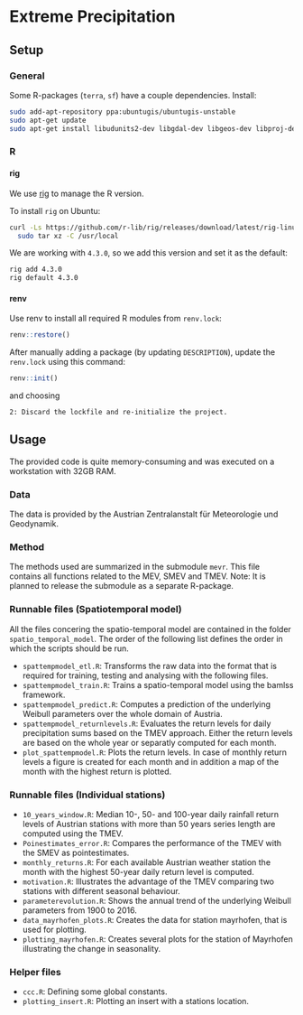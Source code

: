 # Extreme Precipitation

## Setup
### General
Some R-packages (`terra`, `sf`) have a couple dependencies. Install:
```bash
sudo add-apt-repository ppa:ubuntugis/ubuntugis-unstable
sudo apt-get update
sudo apt-get install libudunits2-dev libgdal-dev libgeos-dev libproj-dev libsqlite0-dev
```

### R
#### rig
We use [rig](https://github.com/r-lib/rig) to manage the R version.

To install `rig` on Ubuntu:
```bash
curl -Ls https://github.com/r-lib/rig/releases/download/latest/rig-linux-latest.tar.gz |
  sudo tar xz -C /usr/local
```

We are working with `4.3.0`, so we add this version and set it as the default:
```bash
rig add 4.3.0
rig default 4.3.0
```

#### renv
Use renv to install all required R modules from `renv.lock`: 
```r
renv::restore()
```

After manually adding a package (by updating `DESCRIPTION`), update the `renv.lock` using this command:
```r
renv::init() 
```
and choosing
```
2: Discard the lockfile and re-initialize the project.
```

## Usage
The provided code is quite memory-consuming and was executed on a workstation with 32GB RAM.

### Data
The data is provided by the Austrian Zentralanstalt für Meteorologie und Geodynamik.

### Method
The methods used are summarized in the submodule `mevr`. This file contains all functions related to the MEV, SMEV and TMEV.
Note: It is planned to release the submodule as a separate R-package.

### Runnable files (Spatiotemporal model)
All the files concering the spatio-temporal model are contained in the folder `spatio_temporal_model`.
The order of the following list defines the order in which the scripts should be run.
* `spattempmodel_etl.R`: Transforms the raw data into the format that is required for training, testing and analysing with the following files.
* `spattempmodel_train.R`: Trains a spatio-temporal model using the bamlss framework.
* `spattempmodel_predict.R`: Computes a prediction of the underlying Weibull parameters over the whole domain of Austria.
* `spattempmodel_returnlevels.R`: Evaluates the return levels for daily precipitation sums based on the TMEV approach. Either the return levels are based on the whole year or separatly computed for each month.
* `plot_spattempmodel.R`: Plots the return levels. In case of monthly return levels a figure is created for each month and in addition a map of the month with the highest return is plotted.

### Runnable files (Individual stations)

* `10_years_window.R`: Median 10-, 50- and 100-year daily rainfall return levels of Austrian stations with more than 50 years series length are computed using the TMEV.
* `Poinestimates_error.R`: Compares the performance of the TMEV with the SMEV as pointestimates.
* `monthly_returns.R`: For each available Austrian weather station the month with the highest 50-year daily return level is computed.
* `motivation.R`: Illustrates the advantage of the TMEV comparing two stations with different seasonal behaviour.
* `parameterevolution.R`: Shows the annual trend of the underlying Weibull parameters from 1900 to 2016.
* `data_mayrhofen_plots.R`: Creates the data for station mayrhofen, that is used for plotting.
* `plotting_mayrhofen.R`: Creates several plots for the station of Mayrhofen illustrating the change in seasonality.

### Helper files

* `ccc.R`: Defining some global constants.
* `plotting_insert.R`: Plotting an insert with a stations location.
